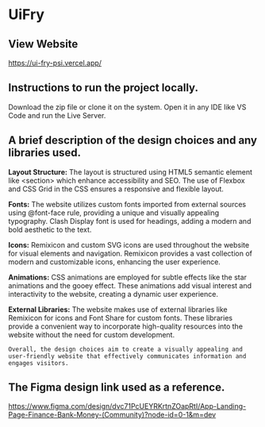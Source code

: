 # UiFry

## View Website
https://ui-fry-psi.vercel.app/

## Instructions to run the project locally.
Download the zip file or clone it on the system.
Open it in any IDE like VS Code and run the Live Server.

## A brief description of the design choices and any libraries used.
**Layout Structure:** The layout is structured using HTML5 semantic element like \<section> which enhance accessibility and SEO. The use of Flexbox and CSS Grid in the CSS ensures a responsive and flexible layout.

**Fonts:** The website utilizes custom fonts imported from external sources using @font-face rule, providing a unique and visually appealing typography. Clash Display font is used for headings, adding a modern and bold aesthetic to the text.

**Icons:** Remixicon and custom SVG icons are used throughout the website for visual elements and navigation. Remixicon provides a vast collection of modern and customizable icons, enhancing the user experience.

**Animations:** CSS animations are employed for subtle effects like the star animations and the gooey effect. These animations add visual interest and interactivity to the website, creating a dynamic user experience.

**External Libraries:** The website makes use of external libraries like Remixicon for icons and Font Share for custom fonts. These libraries provide a convenient way to incorporate high-quality resources into the website without the need for custom development.

`Overall, the design choices aim to create a visually appealing and user-friendly website that effectively communicates information and engages visitors.`

## The Figma design link used as a reference.
https://www.figma.com/design/dvc71PcUEYRKrtnZOapRtI/App-Landing-Page-Finance-Bank-Money-(Community)?node-id=0-1&m=dev
